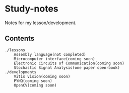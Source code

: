 # Study-notes
Notes for my lesson/development.

## Contents
```
./lessons
    Assembly language(not completed)
    Microcomputer interface(coming soon)
    Electronic Circuits of Communication(coming soon)
    Stochastic Signal Analysis(one paper open-book)
./developments
    Vitis vision(coming soon)
    PYNQ(coming soon)
    OpenCV(coming soon)
```
